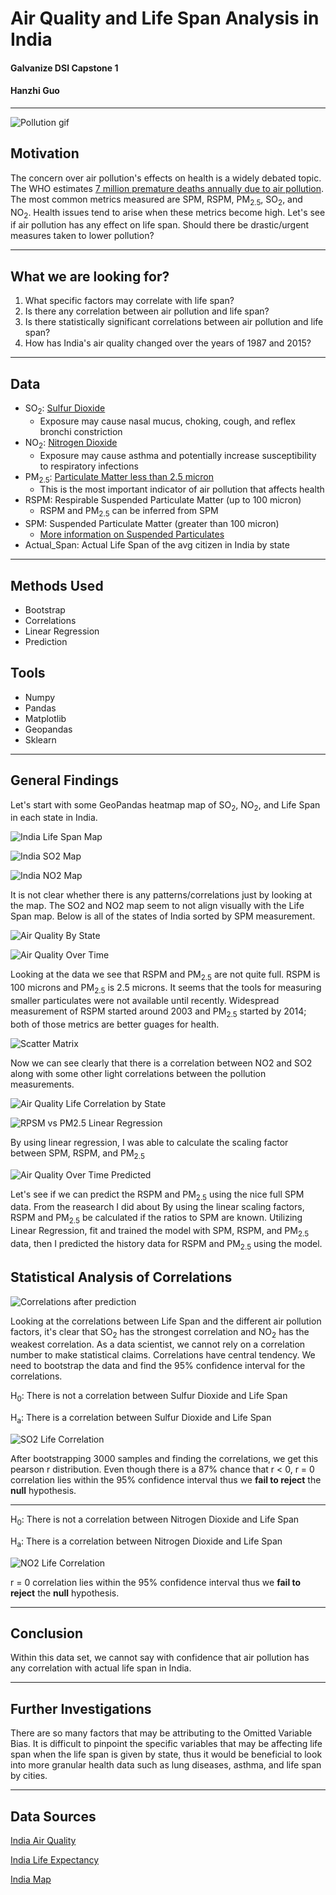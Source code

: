 # Air Quality and Life Span Analysis in India

#### Galvanize DSI Capstone 1

#### Hanzhi Guo
------

![Pollution gif](images/pollution.gif)

## Motivation

The concern over air pollution's effects on health is a widely debated topic. The WHO estimates [7 million premature deaths annually due to air pollution](http://www.who.int/mediacentre/news/releases/2014/air-pollution/en/). The most common metrics measured are SPM, RSPM, PM<sub>2.5</sub>, SO<sub>2</sub>, and NO<sub>2</sub>. Health issues tend to arise when these metrics become high. Let's see if air pollution has any effect on life span. Should there be drastic/urgent measures taken to lower pollution?

------
## What we are looking for?

1. What specific factors may correlate with life span?
2. Is there any correlation between air pollution and life span?
3. Is there statistically significant correlations between air pollution and life span?
4. How has India's air quality changed over the years of 1987 and 2015?
------

## Data

* SO<sub>2</sub>: [Sulfur Dioxide](https://www.cdc.gov/niosh/topics/sulfurdioxide/default.html)
  * Exposure may cause nasal mucus, choking, cough, and reflex bronchi constriction
* NO<sub>2</sub>: [Nitrogen Dioxide](https://www.epa.gov/no2-pollution/basic-information-about-no2)
  * Exposure may cause asthma and potentially increase susceptibility to respiratory infections
* PM<sub>2.5</sub>: [Particulate Matter less than 2.5 micron](https://drsiew.com/beating-the-haze-understanding-psi-pm-2-5/)
  * This is the most important indicator of air pollution that affects health
* RSPM: Respirable Suspended Particulate Matter (up to 100 micron)
  * RSPM and PM<sub>2.5</sub> can be inferred from SPM
* SPM: Suspended Particulate Matter (greater than 100 micron)
  * [More information on Suspended Particulates](http://www.dust-monitoring-equipment.com/suspended-particulate-matter-definition.pdf)
* Actual_Span: Actual Life Span of the avg citizen in India by state

------

## Methods Used
* Bootstrap
* Correlations
* Linear Regression
* Prediction

## Tools
* Numpy
* Pandas
* Matplotlib
* Geopandas
* Sklearn
------

## General Findings

Let's start with some GeoPandas heatmap map of SO<sub>2</sub>, NO<sub>2</sub>, and Life Span in each state in India. 

![India Life Span Map](images/life_span_map.png)

![India SO2 Map](images/so2_map.png)

![India NO2 Map](images/no2_map.png)

It is not clear whether there is any patterns/correlations just by looking at the map. The SO2 and NO2 map seem to not align visually with the Life Span map. Below is all of the states of India sorted by SPM measurement. 

![Air Quality By State](images/state_air_pollution.png)

![Air Quality Over Time](images/air_quality_over_time.png)

Looking at the data we see that RSPM and PM<sub>2.5</sub> are not quite full. RSPM is 100 microns and PM<sub>2.5</sub> is 2.5 microns. It seems that the tools for measuring smaller particulates were not available until recently. Widespread measurement of RSPM started around 2003 and PM<sub>2.5</sub> started by 2014; both of those metrics are better guages for health.

![Scatter Matrix](images/scatter_matrix.png)

Now we can see clearly that there is a correlation between NO2 and SO2 along with some other light correlations between the pollution measurements.

![Air Quality Life Correlation by State](images/life_air_corr.png)

![RPSM vs PM2.5 Linear Regression](images/RPSMvsPM2_5LinReg.png)

By using linear regression, I was able to calculate the scaling factor between SPM, RSPM, and PM<sub>2.5</sub>

![Air Quality Over Time Predicted](images/air_quality_over_time_filled.png)

Let's see if we can predict the RSPM and PM<sub>2.5</sub> using the nice full SPM data. From the reasearch I did about By using the linear scaling factors, RSPM and PM<sub>2.5</sub> be calculated if the ratios to SPM are known. Utilizing Linear Regression, fit and trained the model with SPM, RSPM, and PM<sub>2.5</sub> data, then I predicted the history data for RSPM and PM<sub>2.5</sub> using the model.


## Statistical Analysis of Correlations

![Correlations after prediction](images/life_air_corr_with_pm25_filled.png)

Looking at the correlations between Life Span and the different air pollution factors, it's clear that SO<sub>2</sub> has the strongest correlation and NO<sub>2</sub> has the weakest correlation. As a data scientist, we cannot rely on a correlation number to make statistical claims. Correlations have central tendency. We need to bootstrap the data and find the 95% confidence interval for the correlations. 

H<sub>0</sub>: There is not a correlation between Sulfur Dioxide and Life Span

H<sub>a</sub>: There is a correlation between Sulfur Dioxide and Life Span

![SO2 Life Correlation](images/bootstrap_SO2.png)

After bootstrapping 3000 samples and finding the correlations, we get this pearson r distribution. Even though there is a 87% chance that r < 0, 
r = 0 correlation lies within the 95% confidence interval thus we __fail to reject__ the __null__ hypothesis.

------
H<sub>0</sub>: There is not a correlation between Nitrogen Dioxide and Life Span

H<sub>a</sub>: There is a correlation between Nitrogen Dioxide and Life Span

![NO2 Life Correlation](images/bootstrap_NO2.png)

r = 0 correlation lies within the 95% confidence interval thus we __fail to reject__ the __null__ hypothesis.

------

## Conclusion

Within this data set, we cannot say with confidence that air pollution has any correlation with actual life span in India. 

------
## Further Investigations

There are so many factors that may be attributing to the Omitted Variable Bias. It is difficult to pinpoint the specific variables that may be affecting life span when the life span is given by state, thus it would be beneficial to look into more granular health data such as lung diseases, asthma, and life span by cities. 

------

## Data Sources
[India Air Quality](https://www.kaggle.com/shrutibhargava94/india-air-quality-data)

[India Life Expectancy](https://www.kaggle.com/nimishukey/life-expectancy-in-india)

[India Map](https://github.com/datta07/INDIAN-SHAPEFILES)

